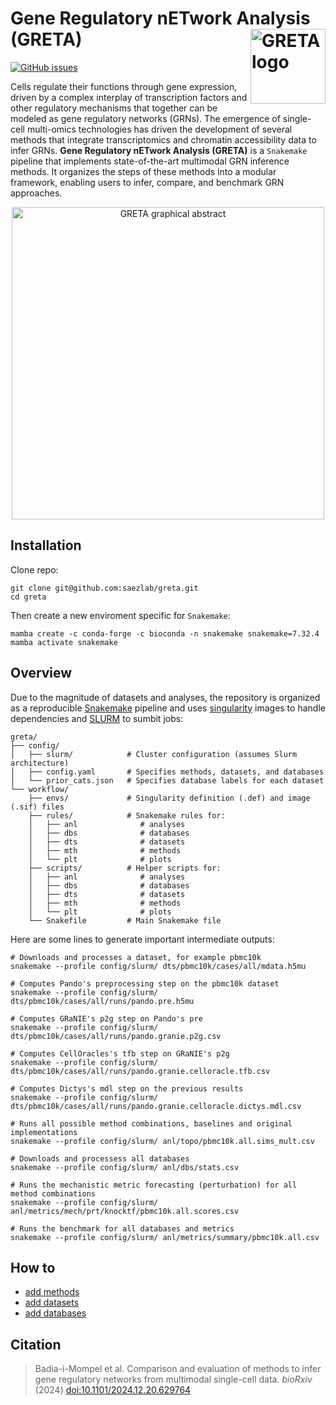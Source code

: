 # Gene Regulatory nETwork Analysis (GRETA) <img src="https://drive.google.com/uc?id=1DFGeAuSp8w1kDlMaS4zyeXfepKVW14Ym" align="right" width="120" class="no-scaled-link" alt='GRETA logo' />

<!-- badges: start -->
[![GitHub issues](https://img.shields.io/github/issues/saezlab/greta.svg)](https://github.com/saezlab/greta/issues/)
<!-- badges: end -->

Cells regulate their functions through gene expression, driven by a complex interplay of transcription factors and other regulatory mechanisms that together can be modeled as gene regulatory networks (GRNs).
The emergence of single-cell multi-omics technologies has driven the development of several methods that integrate transcriptomics and chromatin accessibility data to infer GRNs.
**Gene Regulatory nETwork Analysis (GRETA)** is a `Snakemake` pipeline that implements state-of-the-art multimodal GRN inference methods. It organizes the steps of these methods into a modular framework, enabling users to infer, compare, and benchmark GRN approaches.

<div align="center">
   <img src="https://drive.google.com/uc?id=1HpJx1deKivG2DRv3uXp_xLz90R0YfOwU" alt="GRETA graphical abstract" width="500" style="pointer-events: none;" />
</div>

## Installation
Clone repo:
```
git clone git@github.com:saezlab/greta.git
cd greta
```

Then create a new enviroment specific for `Snakemake`:
```
mamba create -c conda-forge -c bioconda -n snakemake snakemake=7.32.4
mamba activate snakemake
```

## Overview
Due to the magnitude of datasets and analyses, the repository is organized as a reproducible 
[Snakemake](https://snakemake.readthedocs.io/en/stable/) pipeline and uses 
[singularity](https://docs.sylabs.io/guides/3.5/user-guide/introduction.html) images to handle dependencies and 
[SLURM](https://slurm.schedmd.com/documentation.html) to sumbit jobs:
```
greta/
├── config/
│   ├── slurm/            # Cluster configuration (assumes Slurm architecture)
│   ├── config.yaml       # Specifies methods, datasets, and databases
│   └── prior_cats.json   # Specifies database labels for each dataset
└── workflow/
    ├── envs/             # Singularity definition (.def) and image (.sif) files
    ├── rules/            # Snakemake rules for:
    │   ├── anl              # analyses
    │   ├── dbs              # databases
    │   ├── dts              # datasets
    │   ├── mth              # methods
    │   └── plt              # plots
    ├── scripts/          # Helper scripts for:
    │   ├── anl              # analyses
    │   ├── dbs              # databases
    │   ├── dts              # datasets
    │   ├── mth              # methods
    │   └── plt              # plots
    └── Snakefile         # Main Snakemake file
```

Here are some lines to generate important intermediate outputs:
```
# Downloads and processes a dataset, for example pbmc10k
snakemake --profile config/slurm/ dts/pbmc10k/cases/all/mdata.h5mu

# Computes Pando's preprocessing step on the pbmc10k dataset
snakemake --profile config/slurm/ dts/pbmc10k/cases/all/runs/pando.pre.h5mu

# Computes GRaNIE's p2g step on Pando's pre
snakemake --profile config/slurm/ dts/pbmc10k/cases/all/runs/pando.granie.p2g.csv

# Computes CellOracles's tfb step on GRaNIE's p2g
snakemake --profile config/slurm/ dts/pbmc10k/cases/all/runs/pando.granie.celloracle.tfb.csv

# Computes Dictys's mdl step on the previous results
snakemake --profile config/slurm/ dts/pbmc10k/cases/all/runs/pando.granie.celloracle.dictys.mdl.csv

# Runs all possible method combinations, baselines and original implementations
snakemake --profile config/slurm/ anl/topo/pbmc10k.all.sims_mult.csv

# Downloads and processess all databases
snakemake --profile config/slurm/ anl/dbs/stats.csv

# Runs the mechanistic metric forecasting (perturbation) for all method combinations
snakemake --profile config/slurm/ anl/metrics/mech/prt/knocktf/pbmc10k.all.scores.csv

# Runs the benchmark for all databases and metrics
snakemake --profile config/slurm/ anl/metrics/summary/pbmc10k.all.csv
```

## How to
- [add methods](docs/mth.md)
- [add datasets](docs/dts.md)
- [add databases](docs/dbs.md)

## Citation
> Badia-i-Mompel et al. Comparison and evaluation of methods to infer gene regulatory networks from multimodal single-cell data. *bioRxiv* (2024) [doi:10.1101/2024.12.20.629764](https://doi.org/10.1101/2024.12.20.629764)
